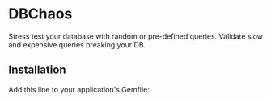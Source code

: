 # DBChaos

Stress test your database with random or pre-defined queries. Validate slow and expensive queries breaking your DB.


## Installation

Add this line to your application's Gemfile:

```ruby